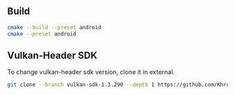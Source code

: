 ## Build

```bash
cmake --build --preset android
cmake --preset android
```

## Vulkan-Header SDK
To change vulkan-header sdk version, clone it in external.
```bash
git clone --branch vulkan-sdk-1.3.290 --depth 1 https://github.com/KhronosGroup/Vulkan-Headers.git
```